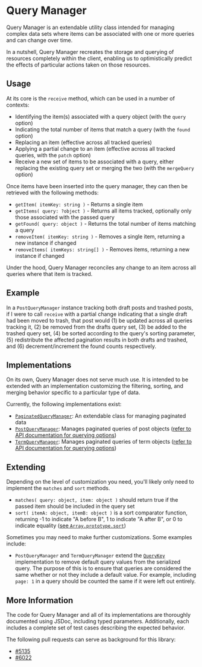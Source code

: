 Query Manager
=============

Query Manager is an extendable utility class intended for managing complex data sets where items can be associated with one or more queries and can change over time.

In a nutshell, Query Manager recreates the storage and querying of resources completely within the client, enabling us to optimistically predict the effects of particular actions taken on those resources.

## Usage

At its core is the `receive` method, which can be used in a number of contexts:

- Identifying the item(s) associated with a query object (with the `query` option)
- Indicating the total number of items that match a query (with the `found` option)
- Replacing an item (effective across all tracked queries)
- Applying a partial change to an item (effective across all tracked queries, with the `patch` option)
- Receive a new set of items to be associated with a query, either replacing the existing query set or merging the two (with the `mergeQuery` option)

Once items have been inserted into the query manager, they can then be retrieved with the following methods:

- `getItem( itemKey: string )` - Returns a single item
- `getItems( query: ?object )` - Returns all items tracked, optionally only those associated with the passed query
- `getFound( query: object )` - Returns the total number of items matching a query
- `removeItem( itemKey: string )` - Removes a single item, returning a new instance if changed
- `removeItems( itemKeys: string[] )` - Removes items, returning a new instance if changed

Under the hood, Query Manager reconciles any change to an item across all queries where that item is tracked. 

## Example

In a `PostQueryManager` instance tracking both draft posts and trashed posts, if I were to call `receive` with a partial change indicating that a single draft had been moved to trash, that post would (1) be updated across all queries tracking it, (2) be removed from the drafts query set, (3) be added to the trashed query set, (4) be sorted according to the query's sorting parameter, (5) redistribute the affected pagination results in both drafts and trashed, and (6) decrement/increment the found counts respectively.

## Implementations

On its own, Query Manager does not serve much use. It is intended to be extended with an implementation customizing the filtering, sorting, and merging behavior specific to a particular type of data.

Currently, the following implementations exist:

- [`PaginatedQueryManager`](./paginated): An extendable class for managing paginated data
- [`PostQueryManager`](./post): Manages paginated queries of post objects ([refer to API documentation for querying options](https://developer.wordpress.com/docs/api/1.1/get/sites/%24site/posts/))
- [`TermQueryManager`](./pterm): Manages paginated queries of term objects ([refer to API documentation for querying options](https://developer.wordpress.com/docs/api/1.1/get/sites/%24site/taxonomies/%24taxonomy/terms/))

## Extending

Depending on the level of customization you need, you'll likely only need to implement the `matches` and `sort` methods.

- `matches( query: object, item: object )` should return true if the passed item should be included in the query set
- `sort( itemA: object, itemB: object )` is a sort comparator function, returning -1 to indicate "A before B", 1 to indicate "A after B", or 0 to indicate equality ([see `Array.prototype.sort`](https://developer.mozilla.org/en-US/docs/Web/JavaScript/Reference/Global_Objects/Array/sort))

Sometimes you may need to make further customizations. Some examples include:

- `PostQueryManager` and `TermQueryManager` extend the [`QueryKey`](./key.js) implementation to remove default query values from the serialized query. The purpose of this is to ensure that queries are considered the same whether or not they include a default value. For example, including `page: 1` in a query should be counted the same if it were left out entirely.

## More Information

The code for Query Manager and all of its implementations are thoroughly documented using JSDoc, including typed parameters. Additionally, each includes a complete set of test cases describing the expected behavior.

The following pull requests can serve as background for this library:

- [#5135](https://github.com/Automattic/wp-calypso/pull/5135)
- [#6022](https://github.com/Automattic/wp-calypso/pull/6022)
